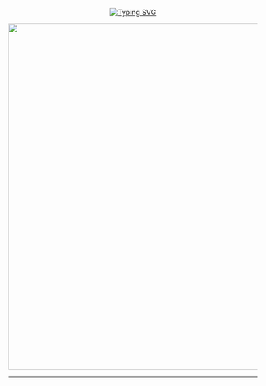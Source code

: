 <p align="center">
<a href="https://git.io/typing-svg"><img src="https://readme-typing-svg.demolab.com?font=Fira+Code&weight=700&size=33&pause=1000&color=5513F7&width=435&lines=K D P A N T A + _ M D" alt="Typing SVG" /></a>
</p>
<p align="center">
<a href="https://github.com/KavishkaIroshanb">
    <img src="https://pomf2.lain.la/f/fxhw0z8c.jpg"  width="700px">
</a>
<hr>
